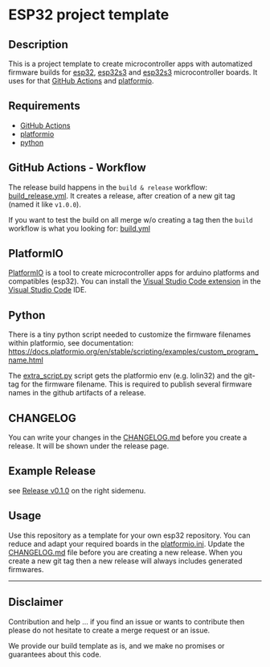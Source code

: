 # ESP32 project template

## Description

This is a project template to create microcontroller apps with automatized firmware builds for [esp32](https://www.espressif.com/en/products/socs/esp32), [esp32s3](https://www.espressif.com/en/products/socs/esp32-s2) and [esp32s3](https://www.espressif.com/en/products/socs/esp32-s3) microcontroller boards. It uses for that [GitHub Actions](https://github.com/features/actions) and [platformio](https://platformio.org/).


## Requirements

- [GitHub Actions](https://github.com/features/actions)
- [platformio](https://platformio.org/)
- [python](https://www.python.org/)


## GitHub Actions - Workflow

The release build happens in the `build & release` workflow: [build_release.yml](.github/workflows/build_release.yml).
It creates a release, after creation of a new git tag (named it like `v1.0.0`).

If you want to test the build on all merge w/o creating a tag then the `build` workflow is what you looking for: [build.yml](.github/workflows/build.yml)


## PlatformIO

[PlatformIO](https://platformio.org/) is a tool to create microcontroller apps for arduino platforms and compatibles (esp32). You can install the [Visual Studio Code extension](https://platformio.org/install/ide?install=vscode) in the [Visual Studio Code](https://code.visualstudio.com/) IDE.


## Python

There is a tiny python script needed to customize the firmware filenames within platformio, see documentation: https://docs.platformio.org/en/stable/scripting/examples/custom_program_name.html

The [extra_script.py](extra_script.py) script gets the platformio env (e.g. lolin32) and the git-tag for the firmware filename.
This is required to publish several firmware names in the github artifacts of a release.

## CHANGELOG

You can write your changes in the [CHANGELOG.md](CHANGELOG.md) before you create a release. It will be shown under the release page.

## Example Release

see [Release v0.1.0](https://github.com/mcuw/esp-ghbuild-template/releases/tag/v0.1.0) on the right sidemenu.

## Usage

Use this repository as a template for your own esp32 repository. You can reduce and adapt your required boards in the [platformio.ini](platformio.ini). Update the [CHANGELOG.md](CHANGELOG.md) file before you are creating a new release. When you create a new git tag then a new release will always includes  generated firmwares.

---

## Disclaimer

Contribution and help ... if you find an issue or wants to contribute then please do not hesitate to create a merge request or an issue.

We provide our build template as is, and we make no promises or guarantees about this code.
